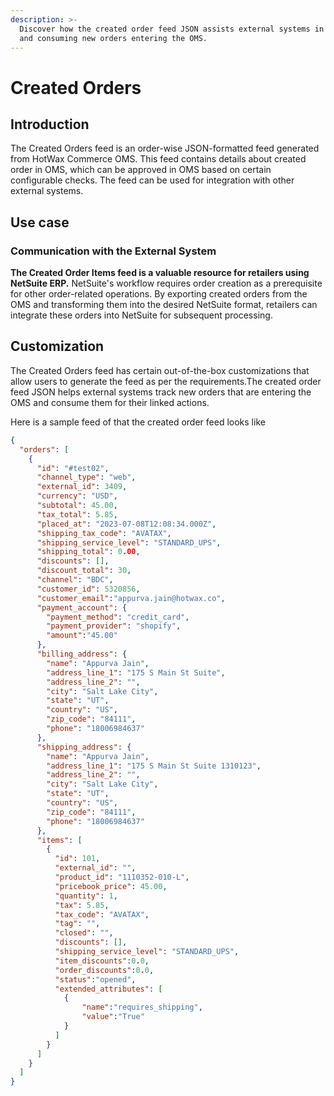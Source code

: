 ```yaml
---
description: >-
  Discover how the created order feed JSON assists external systems in tracking
  and consuming new orders entering the OMS.
---
```


# Created Orders

## Introduction

The Created Orders feed is an order-wise JSON-formatted feed generated from HotWax Commerce OMS. This feed contains details about created order in OMS, which can be approved in OMS based on certain configurable checks. The feed can be used for integration with other external systems.

## Use case

### Communication with the External System

**The Created Order Items feed is a valuable resource for retailers using NetSuite ERP.** NetSuite's workflow requires order creation as a prerequisite for other order-related operations. By exporting created orders from the OMS and transforming them into the desired NetSuite format, retailers can integrate these orders into NetSuite for subsequent processing.

## Customization

The Created Orders feed has certain out-of-the-box customizations that allow users to generate the feed as per the requirements.The created order feed JSON helps external systems track new orders that are entering the OMS and consume them for their linked actions.

Here is a sample feed of that the created order feed looks like

```json
{
  "orders": [
    {
      "id": "#test02",
      "channel_type": "web",
      "external_id": 3409,
      "currency": "USD",
      "subtotal": 45.00,
      "tax_total": 5.85,
      "placed_at": "2023-07-08T12:08:34.000Z",
      "shipping_tax_code": "AVATAX",
      "shipping_service_level": "STANDARD_UPS",
      "shipping_total": 0.00,
      "discounts": [],
      "discount_total": 30,
      "channel": "BDC",
      "customer_id": 5320856,
      "customer_email":"appurva.jain@hotwax.co",
      "payment_account": {
        "payment_method": "credit_card",
        "payment_provider": "shopify",
        "amount":"45.00"
      },
      "billing_address": {
        "name": "Appurva Jain",
        "address_line_1": "175 S Main St Suite",
        "address_line_2": "",
        "city": "Salt Lake City",
        "state": "UT",
        "country": "US",
        "zip_code": "84111",
        "phone": "18006984637"
      },
      "shipping_address": {
        "name": "Appurva Jain",
        "address_line_1": "175 S Main St Suite 1310123",
        "address_line_2": "",
        "city": "Salt Lake City",
        "state": "UT",
        "country": "US",
        "zip_code": "84111",
        "phone": "18006984637"
      },
      "items": [
        {
          "id": 101,
          "external_id": "",
          "product_id": "1110352-010-L",
          "pricebook_price": 45.00,
          "quantity": 1,
          "tax": 5.85,
          "tax_code": "AVATAX",
          "tag": "",
          "closed": "",
          "discounts": [],
          "shipping_service_level": "STANDARD_UPS",
          "item_discounts":0.0,
          "order_discounts":0.0,
          "status":"opened",
          "extended_attributes": [
            {
                "name":"requires_shipping",
                "value":"True"
            }
          ]
        }
      ]
    }
  ]
}
```

